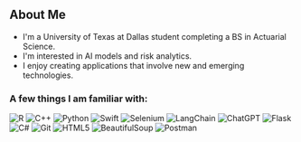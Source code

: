 ## About Me
- I'm a University of Texas at Dallas student completing a BS in Actuarial Science.
- I'm interested in AI models and risk analytics. 
- I enjoy creating applications that involve new and emerging technologies.

### A few things I am familiar with:
![R](https://img.shields.io/badge/r-%23276DC3.svg?style=for-the-badge&logo=r&logoColor=white) ![C++](https://img.shields.io/badge/c++-%2300599C.svg?style=for-the-badge&logo=c%2B%2B&logoColor=white) ![Python](https://img.shields.io/badge/python-3670A0?style=for-the-badge&logo=python&logoColor=ffdd54) ![Swift](https://img.shields.io/badge/swift-F54A2A?style=for-the-badge&logo=swift&logoColor=white) ![Selenium](https://img.shields.io/badge/-selenium-%43B02A?style=for-the-badge&logo=selenium&logoColor=white) ![LangChain](https://img.shields.io/badge/langChain-Code?style=for-the-badge&logo=langchain&logoColor=black&color=F1C232) ![ChatGPT](https://img.shields.io/badge/chatGPT-74aa9c?style=for-the-badge&logo=openai&logoColor=white) ![Flask](https://img.shields.io/badge/flask-%23000.svg?style=for-the-badge&logo=flask&logoColor=white) ![C#](https://img.shields.io/badge/c%23-%23239120.svg?style=for-the-badge&logo=c-sharp&logoColor=white) ![Git](https://img.shields.io/badge/git-%23F05033.svg?style=for-the-badge&logo=git&logoColor=white) ![HTML5](https://img.shields.io/badge/html5-%23E34F26.svg?style=for-the-badge&logo=html5&logoColor=white) ![BeautifulSoup](https://img.shields.io/badge/Beautiful_Soup-Code?style=for-the-badge&logo=bs4&logoColor=black&color=00BFFF) ![Postman](https://img.shields.io/badge/Postman-FF6C37?style=for-the-badge&logo=postman&logoColor=white)


